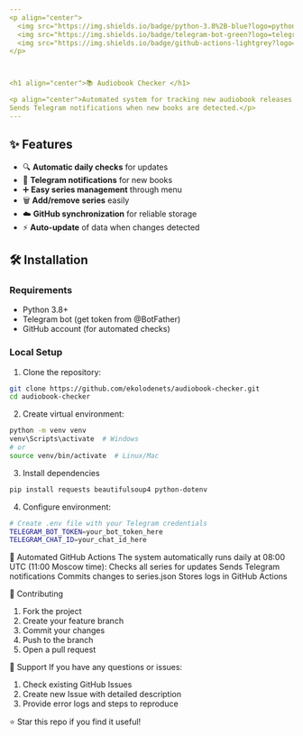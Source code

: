 ```yaml
---
<p align="center">
  <img src="https://img.shields.io/badge/python-3.8%2B-blue?logo=python" alt="Python">
  <img src="https://img.shields.io/badge/telegram-bot-green?logo=telegram" alt="Telegram">
  <img src="https://img.shields.io/badge/github-actions-lightgrey?logo=github" alt="GitHub Actions">
</p>



<h1 align="center">📚 Audiobook Checker </h1>

<p align="center">Automated system for tracking new audiobook releases on audioboo.org.
Sends Telegram notifications when new books are detected.</p>
---
```

## ✨ Features

- 🔍 **Automatic daily checks** for updates
- 📱 **Telegram notifications** for new books
- ➕ **Easy series management** through menu
- 🗑️ **Add/remove series** easily
- ☁️ **GitHub synchronization** for reliable storage
- ⚡ **Auto-update** of data when changes detected

## 🛠️ Installation

### Requirements
- Python 3.8+
- Telegram bot (get token from @BotFather)
- GitHub account (for automated checks)

### Local Setup
1. Clone the repository:
```bash
git clone https://github.com/ekolodenets/audiobook-checker.git
cd audiobook-checker
```
2. Create virtual environment:
```bash
python -m venv venv
venv\Scripts\activate  # Windows
# or
source venv/bin/activate  # Linux/Mac
```
3. Install dependencies
```bash
pip install requests beautifulsoup4 python-dotenv
```
4. Configure environment:
```bash
# Create .env file with your Telegram credentials
TELEGRAM_BOT_TOKEN=your_bot_token_here
TELEGRAM_CHAT_ID=your_chat_id_here
```

🤖 Automated GitHub Actions
The system automatically runs daily at 08:00 UTC (11:00 Moscow time):
Checks all series for updates
Sends Telegram notifications
Commits changes to series.json
Stores logs in GitHub Actions


🤝 Contributing
1. Fork the project
2. Create your feature branch
3. Commit your changes
4. Push to the branch
5. Open a pull request

📮 Support
If you have any questions or issues:

1. Check existing GitHub Issues
2. Create new Issue with detailed description
3. Provide error logs and steps to reproduce

⭐ Star this repo if you find it useful!


